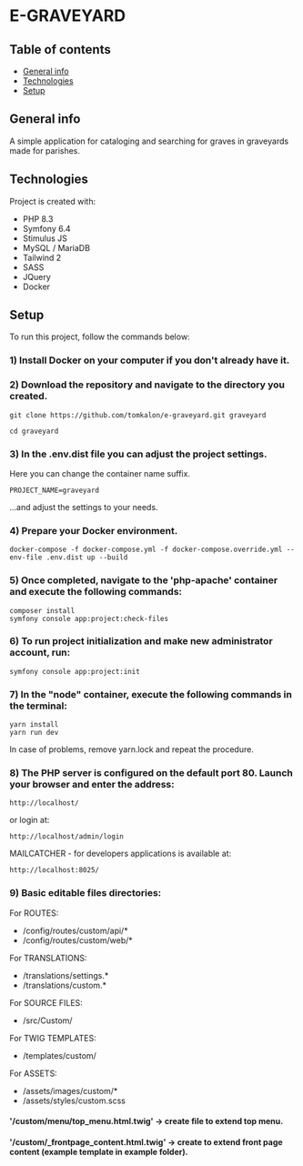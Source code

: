 # E-GRAVEYARD

## Table of contents
* [General info](#general-info)
* [Technologies](#technologies)
* [Setup](#setup)

## General info
A simple application for cataloging and searching for graves in graveyards made for parishes.

## Technologies
Project is created with:
* PHP 8.3
* Symfony 6.4
* Stimulus JS
* MySQL / MariaDB
* Tailwind 2
* SASS
* JQuery
* Docker

## Setup
To run this project, follow the commands below:

### 1) Install Docker on your computer if you don't already have it.

### 2) Download the repository and navigate to the directory you created.

```
git clone https://github.com/tomkalon/e-graveyard.git graveyard

cd graveyard
```


### 3) In the .env.dist file you can adjust the project settings. 

Here you can change the container name suffix.
```
PROJECT_NAME=graveyard
```

...and adjust the settings to your needs.

### 4) Prepare your Docker environment.

```
docker-compose -f docker-compose.yml -f docker-compose.override.yml --env-file .env.dist up --build
```

### 5) Once completed, navigate to the 'php-apache' container and execute the following commands:
```
composer install
symfony console app:project:check-files
```

### 6) To run project initialization and make new administrator account, run:
```
symfony console app:project:init
```

### 7) In the "node" container, execute the following commands in the terminal:
```
yarn install
yarn run dev
```

In case of problems, remove yarn.lock and repeat the procedure.

### 8) The PHP server is configured on the default port 80. Launch your browser and enter the address:
```
http://localhost/
```

or login at:
```
http://localhost/admin/login
```

MAILCATCHER - for developers applications is available at:
```
http://localhost:8025/
```


### 9) Basic editable files directories:

For ROUTES:
* /config/routes/custom/api/*
* /config/routes/custom/web/*

For TRANSLATIONS:
* /translations/settings.*
* /translations/custom.*

For SOURCE FILES:
* /src/Custom/

For TWIG TEMPLATES:
* /templates/custom/

For ASSETS:
* /assets/images/custom/*
* /assets/styles/custom.scss

#### '/custom/menu/top_menu.html.twig' -> create file to extend top menu.
#### '/custom/_frontpage_content.html.twig' -> create to extend front page content (example template in example folder).
